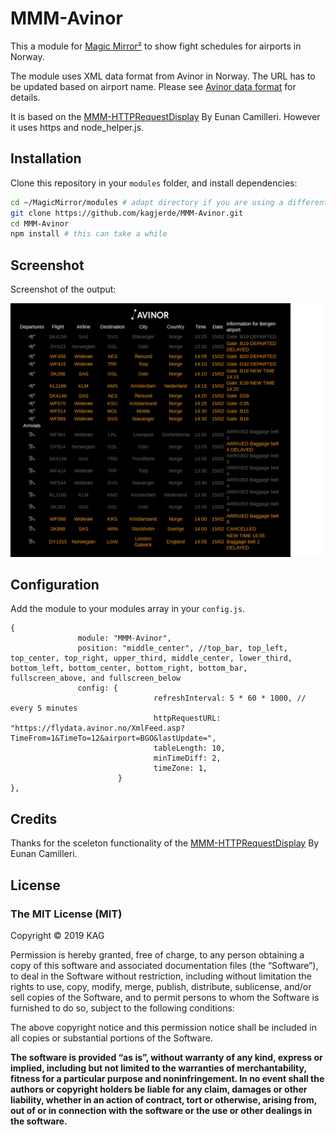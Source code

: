 # MMM-Avinor
This a module for [Magic Mirror²](https://github.com/MichMich/MagicMirror) to show fight schedules for airports in Norway.

The module uses XML data format from Avinor in Norway. The URL has to be updated based on airport name.
Please see [Avinor data format](https://avinor.no/konsern/tjenester/flydata/flydata-i-xml-format) for details.

It is based on the [MMM-HTTPRequestDisplay](https://github.com/Eunanibus/MMM-HTTPRequestDisplay) By Eunan Camilleri.
However it uses https and node_helper.js.

## Installation

Clone this repository in your `modules` folder, and install dependencies:
```bash
cd ~/MagicMirror/modules # adapt directory if you are using a different one
git clone https://github.com/kagjerde/MMM-Avinor.git
cd MMM-Avinor
npm install # this can take a while
```
## Screenshot

Screenshot of the output:

![Full](MMM-Avinor-screenshot.png)

## Configuration

Add the module to your modules array in your `config.js`.
```
{
               module: "MMM-Avinor",
               position: "middle_center", //top_bar, top_left, top_center, top_right, upper_third, middle_center, lower_third, bottom_left, bottom_center, bottom_right, bottom_bar, fullscreen_above, and fullscreen_below
               config: {
                                refreshInterval: 5 * 60 * 1000, // every 5 minutes
                                httpRequestURL: "https://flydata.avinor.no/XmlFeed.asp?TimeFrom=1&TimeTo=12&airport=BGO&lastUpdate=",
                                tableLength: 10,
                                minTimeDiff: 2,
                                timeZone: 1,
                        }
},
```

## Credits

Thanks for the sceleton functionality of the [MMM-HTTPRequestDisplay](https://github.com/Eunanibus/MMM-HTTPRequestDisplay) By Eunan Camilleri.

## License

### The MIT License (MIT)

Copyright © 2019 KAG

Permission is hereby granted, free of charge, to any person
obtaining a copy of this software and associated documentation
files (the “Software”), to deal in the Software without
restriction, including without limitation the rights to use,
copy, modify, merge, publish, distribute, sublicense, and/or sell
copies of the Software, and to permit persons to whom the
Software is furnished to do so, subject to the following
conditions:

The above copyright notice and this permission notice shall be
included in all copies or substantial portions of the Software.

**The software is provided “as is”, without warranty of any kind, express or implied, including but not limited to the warranties of merchantability, fitness for a particular purpose and noninfringement. In no event shall the authors or copyright holders be liable for any claim, damages or other liability, whether in an action of contract, tort or otherwise, arising from, out of or in connection with the software or the use or other dealings in the software.**
